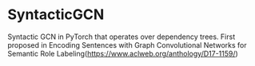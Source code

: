 # SyntacticGCN
Syntactic GCN in PyTorch that operates over dependency trees.
First proposed in Encoding Sentences with Graph Convolutional Networks for Semantic Role Labeling(https://www.aclweb.org/anthology/D17-1159/)
